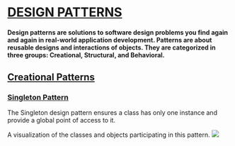 # [DESIGN PATTERNS](https://github.com/serhatyamann/DESIGN_PATTERNS)

#### Design patterns are solutions to software design problems you find again and again in real-world application development. Patterns are about reusable designs and interactions of objects. They are categorized in three groups: Creational, Structural, and Behavioral.

## [Creational Patterns](#)

### [Singleton Pattern](https://github.com/serhatyamann/DESIGN_PATTERNS/tree/master/Singleton_Pattern)

The Singleton design pattern ensures a class has only one instance and provide a global point of access to it.

A visualization of the classes and objects participating in this pattern.
![](https://www.dofactory.com/img/diagrams/net/Singleton.png)
